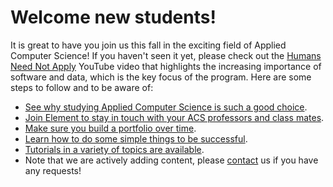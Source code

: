 # Welcome new students!

It is great to have you join us this fall in the exciting field of Applied Computer Science! If you haven't seen it yet, please check out the [Humans Need Not Apply](https://www.youtube.com/watch?v=7Pq-S557XQU) YouTube video that highlights the increasing importance of software and data, which is the key focus of the program. Here are some steps to follow and to be aware of:

- [See why studying Applied Computer Science is such a good choice](why).
- [Join Element to stay in touch with your ACS professors and class mates](element).
- [Make sure you build a portfolio over time](build-a-portfolio).
- [Learn how to do some simple things to be successful](how-to-be-successful).
- [Tutorials in a variety of topics are available](tutorials).
- Note that we are actively adding content, please [contact](contact) us if you have any requests!

